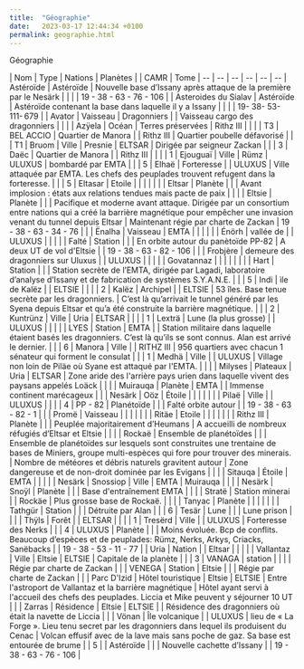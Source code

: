 ```yaml
---
title:  "Géographie"
date:   2023-03-17 12:44:34 +0100
permalink: geographie.html
---
```

Géographie

| Nom | Type | Nations | Planètes | | CAMR | Tome
| -- | -- | -- | -- | -- | --
| Astéroïde  | Astéroïde | Nouvelle base d’Issany après attaque de la première par le Nesärk  |  |  |  | 19 - 38 - 63 - 76 - 106 |
| Asteroides du Sialav | Astéroïde  | Astéroïde contenant la base dans laquelle il y a Issany |  |  |  | 19- 38- 53- 111- 679 |
| Avator | Vaisseau | Dragonniers |  | Vaisseau cargo des dragonniers |  |  |
| Azÿela | Océan  | Terres préservées  | Rithz III |  |  |  | T3
| BEL ACCIO | Quartier de Manora |  | Rithz III | Quartier poubelle défavorisé  |  |  | T1
| Bruom | Ville | Presnie | ELTSAR | Dirigée par seigneur Zackan |  |  | 3
| Daëc | Quartier de Manora  |  | Rithz III  |  |  |  | 1
| Ejouguaï | Ville | Rümz | ULUXUS | bombardé par EMTA |  |  | 5
| Elhaë | Forteresse |  | ULUXUS | Ville attaquée par EMTA. Les chefs des peuplades trouvent refugent dans la forteresse. |  |  | 5
| Eltasar | Etoile |  |  |  |  |  |
| Eltsar | Planète  |  |  | Avant implosion : états aux relations tendues mais pacte de paix  |  |  |
| Eltsie | Planète |  |  | Pacifique et moderne avant attaque. Dirigée par un consortium entre nations qui a créé la barrière magnétique pour empêcher une invasion venant du tunnel depuis Eltsar | Maintenant régie par charte de Zackan | 19 - 38 - 63 - 34 - 76
|  |
| Ënalha | Vaisseau | EMTA |  |  |  |  |
| Énörh | vallée de  |  | ULUXUS |  |  |  |
| Falté | Station  |  |  | En orbite autour du panètoïde PP-82
| A deux UT de vol d'Eltsie |  | 19 - 38 - 63 - 82 - 106
|  |
| Frobjère | demeure des dragonniers sur Uluxus |  | ULUXUS |  |  |  |
| Govatannaz |  |  |  |  |  |  |
| Hart | Station  |  |  | Station secrète de l’EMTA, dirigée par Lagadi, laboratoire d’analyse d’Issany et de fabrication de systèmes S.Y.A.N.E. |  |  | 5
| Indi | ìle de Kalëz |  | ELTSIE |  |  |  | 2
| Kalëz  | Archipel |  | ELTSIE | 53 îles. Base tenue secrète par les dragonniers.
| C’est là qu’arrivait le tunnel généré par les Syena depuis Eltsar et qu’a été construite la barrière magnétique. |  |  | 2
| Kuntrünz | Ville | Uria | ELTSAR |  |  |  | 1
| Lexträ | Lune (la plus grosse) |  | ULUXUS |  |  |  |
| LYES | Station | EMTA |  | Station militaire dans laquelle étaient basés les dragonniers. C’est là qu’ils se sont connus. Alan est arrivé le dernier.  |  |  | 6
| Manora | Ville |  | RITHZ III | 956 quartiers avec chacun 1 sénateur qui forment le consulat  |  |  | 1
| Medhä | Ville |  | ULUXUS | Village non loin de Piläe où Syane est attaqué par l'EMTA. |  |  |
| Milyses | Plateaux  | Uria | ELTSAR | Zone aride des l'arrière pays urien dans laquelle vivent des paysans appelés Loäck |  |  |
| Muirauqa | Planète | EMTA |  | Immense continent marécageux |  |  | Nesärk
| Oöz  | Étoile |  |  |  |  |  |
| Pilaë | Ville |  | ULUXUS |  |  |  | 4
| PP - 82 | Planétoïde  |  |  | Falté orbite autour  |  | 19 - 38 - 63 - 82 - 1
|  |
| Promë | Vaisseau |  |  |  |  |  |
| Ritäe | Etoile |  |  |  |  |  |
| Rithz III | Planète |  |  | Peuplée majoritairement d’Heumans
| A accueilli de nombreux réfugiés d’Eltsar et Eltsie |  |  |
| Rockaë | Ensemble de planétoïdes |  |  | Ensemble de planétoïdes sur lesquels sont construites une trentaine de bases de Miniers, groupe multi-espèces qui fore pour trouver des minerais.
| Nombre de météores et débris naturels gravitent autour
| Zone dangereuse et de non-droit dominée par les Evigans |  |  |
| Sitauqa | Étoile | EMTA |  |  |  |  | Nesärk
| Snossiop | Ville | EMTA | Muirauqa |  |  |  | Nesärk
| Snoÿl | Planète  |  |  | Base d'entraînement EMTA |  |  |
| Stratë | Station minerai  |  | Rockäe | Plus grosse base de Rockaë. |  |  |
| Tanyac | Planète |  |  |  |  |  |
| Tathgür | Station |  |  | Détruite par Alan |  |  | 6
| Tesär | Lune |  |  | Lune prison |  |  |
| Thÿls | Forêt  |  | ELTSAR |  |  |  | 1
| Tresërd | Ville |  | ULUXUS | Forteresse des Nerks |  |  | 4
| ULUXUS | Planète  |  |  | Moins évoluée. Bcp de conflits. Beaucoup d’espèces et de peuplades: Rümz, Nerks, Arkys, Criacks,  Sanëbacks |  | 19 - 38 - 53 - 11 - 77 |
| Uria | Nation  |  | Eltsar |  |  |  |
| Vallantaz | Ville | Eltsie | ELTSIE | Capitale de la planète |  |  | 3
| VANAGA | station |  |  |  | Régie par charte de Zackan |  |
| VENEGA | Station | Eltsie |  |  | Régie par charte de Zackan |  |
| Parc D'Izid | Hôtel touristique  | Eltsie | ELTSIE | Entre l'astroport de Vallantaz et la barrière magnétique  | Hôtel ayant servi à l'accueil des chefs des peuplades. Liccia et Mike peuvent y séjourner 10 UT |  |
| Zarras | Résidence | Eltsie | ELTSIE |  | Résidence des dragonniers où était la navette de Liccia |  |
| Vönan | Île volcanique |  | ULUXUS | lieu de « La Forge ». Lieu tenu secret par les dragonniers dans lequel ils produisent du Cenac | Volcan effusif avec de la lave mais sans poche de gaz. Sa base est entourée de brume |  | 5
|  | Astéroïde  |  |  | Nouvelle cachette d’Issany |  | 19 - 38 - 63 - 76 - 106 |

